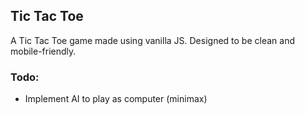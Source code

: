 Tic Tac Toe
---
A Tic Tac Toe game made using vanilla JS. 
Designed to be clean and mobile-friendly.

### Todo:
- Implement AI to play as computer (minimax)
